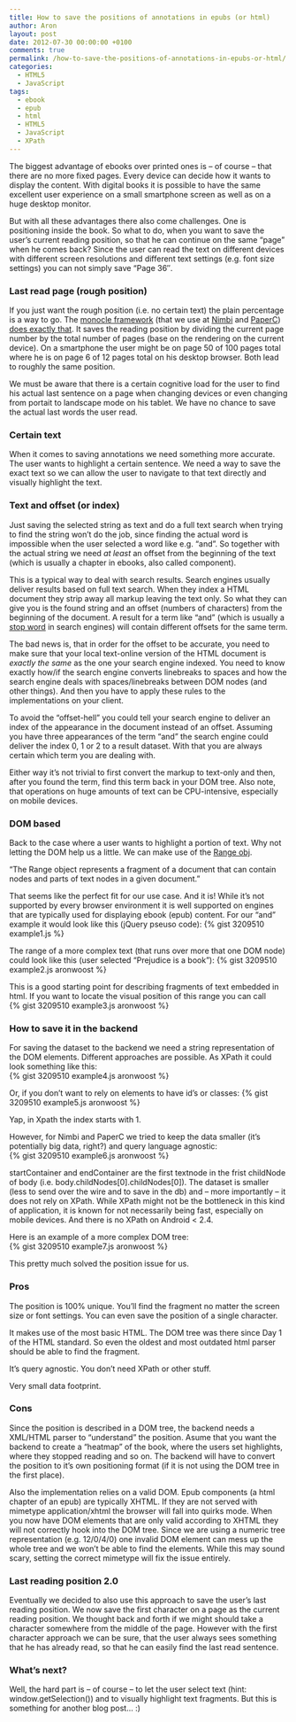 ```yaml
---
title: How to save the positions of annotations in epubs (or html)
author: Aron
layout: post
date: 2012-07-30 00:00:00 +0100
comments: true
permalink: /how-to-save-the-positions-of-annotations-in-epubs-or-html/
categories:
  - HTML5
  - JavaScript
tags:
  - ebook
  - epub
  - html
  - HTML5
  - JavaScript
  - XPath
---
```

The biggest advantage of ebooks over printed ones is &#8211; of course &#8211; that there are no more fixed pages. Every device can decide how it wants to display the content. With digital books it is possible to have the same excellent user experience on a small smartphone screen as well as on a huge desktop monitor.

But with all these advantages there also come challenges. One is positioning inside the book. So what to do, when you want to save the user&#8217;s current reading position, so that he can continue on the same &#8220;page&#8221; when he comes back? Since the user can read the text on different devices with different screen resolutions and different text settings (e.g. font size settings) you can not simply save &#8220;Page 36&#8243;.

<!--more-->

### Last read page (rough position)

If you just want the rough position (i.e. no certain text) the plain percentage is a way to go. The <a href="https://github.com/joseph/Monocle" target="_blank">monocle framework</a> (that we use at <a href="http://nim.bi/" target="_blank">Nimbi</a> and <a href="http://paperc.com/" target="_blank">PaperC</a>) <a href="https://github.com/joseph/Monocle/issues/116" target="_blank">does exactly that</a>. It saves the reading position by dividing the current page number by the total number of pages (base on the rendering on the current device). On a smartphone the user might be on page 50 of 100 pages total where he is on page 6 of 12 pages total on his desktop browser. Both lead to roughly the same position.

We must be aware that there is a certain cognitive load for the user to find his actual last sentence on a page when changing devices or even changing from portait to landscape mode on his tablet. We have no chance to save the actual last words the user read.

### Certain text

When it comes to saving annotations we need something more accurate. The user wants to highlight a certain sentence. We need a way to save the exact text so we can allow the user to navigate to that text directly and visually highlight the text.

### Text and offset (or index)

Just saving the selected string as text and do a full text search when trying to find the string won&#8217;t do the job, since finding the actual word is impossible when the user selected a word like e.g. &#8220;and&#8221;. So together with the actual string we need *at least* an offset from the beginning of the text (which is usually a chapter in ebooks, also called component).

This is a typical way to deal with search results. Search engines usually deliver results based on full text search. When they index a HTML document they strip away all markup leaving the text only. So what they can give you is the found string and an offset (numbers of characters) from the beginning of the document. A result for a term like &#8220;and&#8221; (which is usually a <a href="http://en.wikipedia.org/wiki/Stop_words" target="_blank">stop word</a> in search engines) will contain different offsets for the same term.

The bad news is, that in order for the offset to be accurate, you need to make sure that your local text-online version of the HTML document is *exactly the same* as the one your search engine indexed. You need to know exactly how/if the search engine converts linebreaks to spaces and how the search engine deals with spaces/linebreaks between DOM nodes (and other things). And then you have to apply these rules to the implementations on your client.

To avoid the &#8220;offset-hell&#8221; you could tell your search engine to deliver an index of the appearance in the document instead of an offset. Assuming you have three appearances of the term &#8220;and&#8221; the search engine could deliver the index 0, 1 or 2 to a result dataset. With that you are always certain which term you are dealing with.

Either way it&#8217;s not trivial to first convert the markup to text-only and then, after you found the term, find this term back in your DOM tree. Also note, that operations on huge amounts of text can be CPU-intensive, especially on mobile devices.

### DOM based

Back to the case where a user wants to highlight a portion of text. Why not letting the DOM help us a little. We can make use of the <a href="https://developer.mozilla.org/en/DOM/range" target="_blank">Range obj</a>.

&#8220;The Range object represents a fragment of a document that can contain nodes and parts of text nodes in a given document.&#8221;

That seems like the perfect fit for our use case. And it is! While it&#8217;s not supported by every browser environment it is well supported on engines that are typically used for displaying ebook (epub) content. For our &#8220;and&#8221; example it would look like this (jQuery pseuso code):
{% gist 3209510 example1.js %}

The range of a more complex text (that runs over more that one DOM node) could look like this (user selected &#8220;Prejudice is a book&#8221;):
{% gist 3209510 example2.js aronwoost %}

This is a good starting point for describing fragments of text embedded in html. If you want to locate the visual position of this range you can call  
{% gist 3209510 example3.js aronwoost %}


### How to save it in the backend

For saving the dataset to the backend we need a string representation of the DOM elements. Different approaches are possible. As XPath it could look something like this:  
{% gist 3209510 example4.js aronwoost %}
  
Or, if you don&#8217;t want to rely on elements to have id&#8217;s or classes:
{% gist 3209510 example5.js aronwoost %}

  
Yap, in Xpath the index starts with 1. 

However, for Nimbi and PaperC we tried to keep the data smaller (it&#8217;s potentially big data, right?) and query language agnostic:  
{% gist 3209510 example6.js aronwoost %}
  
startContainer and endContainer are the first textnode in the frist childNode of body (i.e. body.childNodes[0].childNodes[0]). The dataset is smaller (less to send over the wire and to save in the db) and &#8211; more importantly &#8211; it does not rely on XPath. While XPath might not be the bottleneck in this kind of application, it is known for not necessarily being fast, especially on mobile devices. And there is no XPath on Android < 2.4.

Here is an example of a more complex DOM tree:  
{% gist 3209510 example7.js aronwoost %}
  
This pretty much solved the position issue for us.

### Pros

The position is 100% unique. You&#8217;ll find the fragment no matter the screen size or font settings. You can even save the position of a single character.

It makes use of the most basic HTML. The DOM tree was there since Day 1 of the HTML standard. So even the oldest and most outdated html parser should be able to find the fragment.

It&#8217;s query agnostic. You don&#8217;t need XPath or other stuff.

Very small data footprint.

### Cons

Since the position is described in a DOM tree, the backend needs a XML/HTML parser to &#8220;understand&#8221; the position. Asume that you want the backend to create a &#8220;heatmap&#8221; of the book, where the users set highlights, where they stopped reading and so on. The backend will have to convert the position to it&#8217;s own positioning format (if it is not using the DOM tree in the first place).

Also the implementation relies on a valid DOM. Epub components (a html chapter of an epub) are typically XHTML. If they are not served with mimetype application/xhtml the browser will fall into quirks mode. When you now have DOM elements that are only valid according to XHTML they will not correctly hook into the DOM tree. Since we are using a numeric tree representation (e.g. 12/0/4/0) one invalid DOM element can mess up the whole tree and we won&#8217;t be able to find the elements. While this may sound scary, setting the correct mimetype will fix the issue entirely.

### Last reading position 2.0

Eventually we decided to also use this approach to save the user&#8217;s last reading position. We now save the first character on a page as the current reading position. We thought back and forth if we might should take a character somewhere from the middle of the page. However with the first character approach we can be sure, that the user always sees something that he has already read, so that he can easily find the last read sentence.

### What&#8217;s next?

Well, the hard part is &#8211; of course &#8211; to let the user select text (hint: window.getSelection()) and to visually highlight text fragments. But this is something for another blog post&#8230; :)